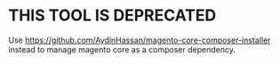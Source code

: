 THIS TOOL IS DEPRECATED
=======================

Use https://github.com/AydinHassan/magento-core-composer-installer instead to manage magento core as a composer dependency.
